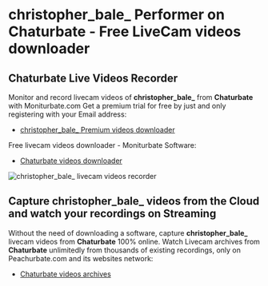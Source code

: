 # christopher_bale_ Performer on Chaturbate - Free LiveCam videos downloader

## Chaturbate Live Videos Recorder

Monitor and record livecam videos of **christopher_bale_** from **Chaturbate** with Moniturbate.com
Get a premium trial for free by just and only registering with your Email address:
* [christopher_bale_ Premium videos downloader](https://moniturbate.com/request-demo-licence-key.html)

Free livecam videos downloader - Moniturbate Software:
* [Chaturbate videos downloader](https://moniturbate.com/moniturbate-download-software.html)

![christopher_bale_ livecam videos recorder](https://peachurnet.com/templates/moniturbate-software.png)


## Capture christopher_bale_ videos from the Cloud and watch your recordings on Streaming

Without the need of downloading a software, capture **christopher_bale_** livecam videos from **Chaturbate** 100% online.
Watch Livecam archives from **Chaturbate** unlimitedly from thousands of existing recordings, only on Peachurbate.com and its websites network:
* [Chaturbate videos archives](https://peachurnet.com/)
